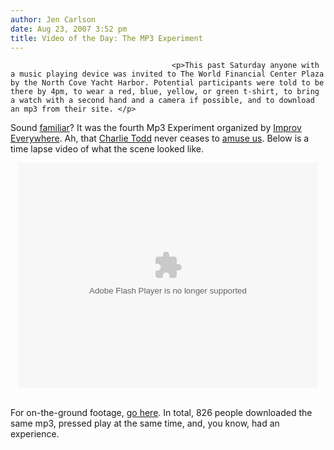 ```yaml
---
author: Jen Carlson
date: Aug 23, 2007 3:52 pm
title: Video of the Day: The MP3 Experiment
---
```


	
										<p>This past Saturday anyone with a music playing device was invited to The World Financial Center Plaza by the North Cove Yacht Harbor. Potential participants were told to be there by 4pm, to wear a red, blue, yellow, or green t-shirt, to bring a watch with a second hand and a camera if possible, and to download an mp3 from their site. </p>

<p>Sound <a href="https://web.archive.org/web/20150424154039/http://gothamist.com/2005/10/12/ixperiment.php">familiar</a>? It was the fourth Mp3 Experiment organized by <a href="https://web.archive.org/web/20150424154039/http://www.improveverywhere.com/2007/08/12/participate-saturday-in-the-mp3-experiment-four/">Improv Everywhere</a>. Ah, that <a href="https://web.archive.org/web/20150424154039/http://gothamist.com/2005/08/29/charlie_todd_prankster.php">Charlie Todd</a> never ceases to <a href="https://web.archive.org/web/20150424154039/http://gothamist.com/2006/01/21/5th_annual_no_p.php">amuse us</a>. Below is a time lapse video of what the scene looked like. </p>

<center><object type="application/x-shockwave-flash" width="480" height="360" data="https://web.archive.org/web/20150424154039im_/http://vimeo.com/moogaloop.swf?clip_id=281568&amp;server=vimeo.com&amp;fullscreen=1&amp;show_title=1&amp;show_byline=1&amp;show_portrait=1&amp;color=00ADEF">	<param name="quality" value="best">	<param name="allowfullscreen" value="true">	<param name="scale" value="showAll">	<param name="movie" value="http://vimeo.com/moogaloop.swf?clip_id=281568&amp;server=vimeo.com&amp;fullscreen=1&amp;show_title=1&amp;show_byline=1&amp;show_portrait=1&amp;color=00ADEF"></object><br><br></center>

<p>For on-the-ground footage, <a href="https://web.archive.org/web/20150424154039/http://www.improveverywhere.com/2007/08/22/the-mp3-experiment-four/">go here</a>. In total, 826 people downloaded the same mp3, pressed play at the same time, and, you know, had an experience.</p>					
										
									
				